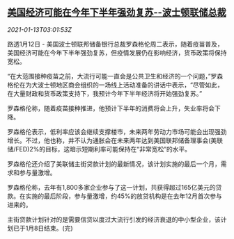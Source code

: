 <!--1610508194000-->
[美国经济可能在今年下半年强劲复苏--波士顿联储总裁](https://cn.reuters.com/article/us-boston-reserve-recovery-0113-idCNKBS29I0AP)
------

<div><i>2021-01-13T03:01:53Z</i></div><p>路透1月12日 - 美国波士顿联邦储备银行总裁罗森格伦周二表示，随着疫苗普及，美国经济可能在今年下半年强劲复苏，但疫情发展仍在影响经济，货币政策将保持宽松。</p><p>“在大范围接种疫苗之前，大流行可能一直会是公共卫生和经济的一个问题，”罗森格伦在为大波士顿地区商会组织的一场线上活动准备的讲话中表示，“尽管如此，在大量财政和货币政策支持下，我预计今年下半年经济将开始强劲复苏。”</p><p>罗森格伦称，随着疫苗接种推进，他预计下半年的消费将会上升，失业率将会下降。</p><p>罗森格伦表示，低利率应该会继续支撑楼市，未来两年劳动力市场可能会出现强劲增长。不过，他也称，并不认为通胀会在未来两年达到美国联邦储备理事会(美联储/FED)2%的目标，这暗示短期利率可能保持在“非常宽松”的水平。</p><p>罗森格伦还介绍了美联储主街贷款计划的最新情况，该计划实施的最后一个月，需求和参与量激增。</p><p>罗森格伦称，去年有1,800多家企业参与了这一计划，共获得超过165亿美元的贷款。在实施的最后阶段，参与量激增，约45%的放贷机构是在去年12月首次参与进来的。</p><p>主街贷款计划针对的是需要信贷以度过大流行引发的经济衰退的中小型企业，该计划已于1月8日结束。(完)</p>
